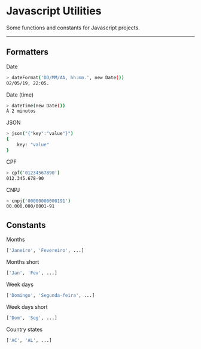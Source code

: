# Javascript Utilities

Some functions and constants for Javascript projects.

---

## Formatters

Date

```sh
> dateFormat('DD/MM/AA, hh:mm.', new Date())
02/05/19, 22:05.
```


Date (time)

```sh
> dateTime(new Date())
À 2 minutos
```


JSON

```sh
> json("{"key":"value"}")
{
    key: "value"
}
```


CPF

```sh
> cpf('01234567890')
012.345.678-90
```


CNPJ

```sh
> cnpj('00000000000191')
00.000.000/0001-91
```


## Constants

Months

```sh
['Janeiro', 'Fevereiro', ...]
```


Months short

```sh
['Jan', 'Fev', ...]
```


Week days

```sh
['Domingo', 'Segunda-feira', ...]
```


Week days short

```sh
['Dom', 'Seg', ...]
```


Country states

```sh
['AC', 'AL', ...]
```

